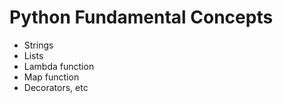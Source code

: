 # Python Fundamental Concepts

* Strings
* Lists
* Lambda function
* Map function
* Decorators, etc

